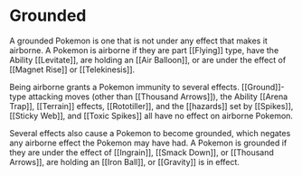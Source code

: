 # Grounded

A grounded Pokemon is one that is not under any effect that makes it airborne. A Pokemon is airborne if they are part [[Flying]] type, have the Ability [[Levitate]], are holding an [[Air Balloon]], or are under the effect of [[Magnet Rise]] or [[Telekinesis]].

Being airborne grants a Pokemon immunity to several effects. [[Ground]]-type attacking moves (other than [[Thousand Arrows]]), the Ability [[Arena Trap]], [[Terrain]] effects, [[Rototiller]], and the [[hazards]] set by [[Spikes]], [[Sticky Web]], and [[Toxic Spikes]] all have no effect on airborne Pokemon.

Several effects also cause a Pokemon to become grounded, which negates any airborne effect the Pokemon may have had. A Pokemon is grounded if they are under the effect of [[Ingrain]], [[Smack Down]], or [[Thousand Arrows]], are holding an [[Iron Ball]], or [[Gravity]] is in effect.